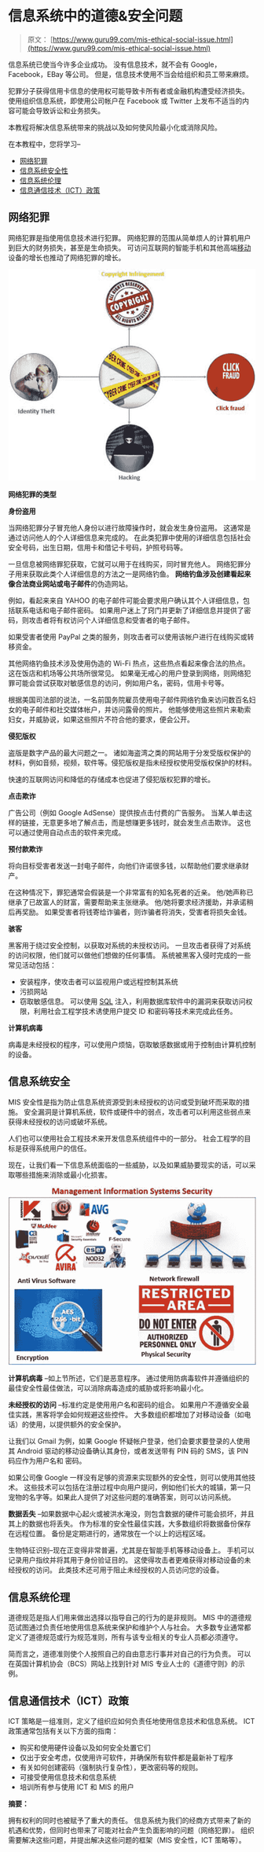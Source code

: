 # 信息系统中的道德&安全问题

> 原文： [https://www.guru99.com/mis-ethical-social-issue.html](https://www.guru99.com/mis-ethical-social-issue.html)

信息系统已使当今许多企业成功。 没有信息技术，就不会有 Google，Facebook，EBay 等公司。 但是，信息技术使用不当会给组织和员工带来麻烦。

犯罪分子获得信用卡信息的使用权可能导致卡所有者或金融机构遭受经济损失。 使用组织信息系统，即使用公司帐户在 Facebook 或 Twitter 上发布不适当的内容可能会导致诉讼和业务损失。

本教程将解决信息系统带来的挑战以及如何使风险最小化或消除风险。

在本教程中，您将学习–

*   [网络犯罪](#1)
*   [信息系统安全性](#2)
*   [信息系统伦理](#3)
*   [信息通信技术（ICT）政策](#4)

## 网络犯罪

网络犯罪是指使用信息技术进行犯罪。 网络犯罪的范围从简单烦人的计算机用户到巨大的财务损失，甚至是生命损失。 可访问互联网的智能手机和其他高端[移动](/mobile-testing.html)设备的增长也推动了网络犯罪的增长。

![Ethical & Security Issues in Information System](img/be01ae985bbc7b99ca78c293579e6399.png)

**网络犯罪的类型**

**身份盗用**

当网络犯罪分子冒充他人身份以进行故障操作时，就会发生身份盗用。 这通常是通过访问他人的个人详细信息来完成的。 在此类犯罪中使用的详细信息包括社会安全号码，出生日期，信用卡和借记卡号码，护照号码等。

一旦信息被网络罪犯获取，它就可以用于在线购买，同时冒充他人。 网络犯罪分子用来获取此类个人详细信息的方法之一是网络钓鱼。 **网络钓鱼涉及创建看起来像合法商业网站或电子邮件**的伪造网站。

例如，看起来来自 YAHOO 的电子邮件可能会要求用户确认其个人详细信息，包括联系电话和电子邮件密码。 如果用户迷上了窍门并更新了详细信息并提供了密码，则攻击者将有权访问个人详细信息和受害者的电子邮件。

如果受害者使用 PayPal 之类的服务，则攻击者可以使用该帐户进行在线购买或转移资金。

其他网络钓鱼技术涉及使用伪造的 Wi-Fi 热点，这些热点看起来像合法的热点。 这在饭店和机场等公共场所很常见。 如果毫无戒心的用户登录到网络，则网络犯罪可能会尝试获取对敏感信息的访问，例如用户名，密码，信用卡号等。

根据美国司法部的说法，一名前国务院雇员使用电子邮件网络钓鱼来访问数百名妇女的电子邮件和社交媒体帐户，并访问露骨的照片。 他能够使用这些照片来勒索妇女，并威胁说，如果这些照片不符合他的要求，便会公开。

**侵犯版权**

盗版是数字产品的最大问题之一。 诸如海盗湾之类的网站用于分发受版权保护的材料，例如音频，视频，软件等。侵犯版权是指未经授权使用受版权保护的材料。

快速的互联网访问和降低的存储成本也促进了侵犯版权犯罪的增长。

**点击欺诈**

广告公司（例如 Google AdSense）提供按点击付费的广告服务。 当某人单击这样的链接，无意更多地了解点击，而是想赚更多钱时，就会发生点击欺诈。 这也可以通过使用自动点击的软件来完成。

**预付款欺诈**

将向目标受害者发送一封电子邮件，向他们许诺很多钱，以帮助他们要求继承财产。

在这种情况下，罪犯通常会假装是一个非常富有的知名死者的近亲。 他/她声称已继承了已故富人的财富，需要帮助来主张继承。 他/她将要求经济援助，并承诺稍后再奖励。 如果受害者将钱寄给诈骗者，则诈骗者将消失，受害者将损失金钱。

**骇客**

黑客用于绕过安全控制，以获取对系统的未授权访问。 一旦攻击者获得了对系统的访问权限，他们就可以做他们想做的任何事情。 系统被黑客入侵时完成的一些常见活动包括：

*   安装程序，使攻击者可以监视用户或远程控制其系统
*   污损网站
*   窃取敏感信息。 可以使用 [SQL](/sql.html) 注入，利用数据库软件中的漏洞来获取访问权限，利用社会工程学技术诱使用户提交 ID 和密码等技术来完成此任务。

**计算机病毒**

病毒是未经授权的程序，可以使用户烦恼，窃取敏感数据或用于控制由计算机控制的设备。

## 信息系统安全

MIS 安全性是指为防止信息系统资源受到未经授权的访问或受到破坏而采取的措施。 安全漏洞是计算机系统，软件或硬件中的弱点，攻击者可以利用这些弱点来获得未经授权的访问或破坏系统。

人们也可以使用社会工程技术来开发信息系统组件中的一部分。 社会工程学的目标是获得系统用户的信任。

现在，让我们看一下信息系统面临的一些威胁，以及如果威胁要现实的话，可以采取哪些措施来消除或最小化损害。

![Ethical & Security Issues in Information System](img/3d3a58d2b74ddeb2ac8673a49a8986d0.png)

**计算机病毒** –如上节所述，它们是恶意程序。 通过使用防病毒软件并遵循组织的最佳安全性最佳做法，可以消除病毒造成的威胁或将影响最小化。

**未经授权的访问** –标准约定是使用用户名和密码的组合。 如果用户不遵循安全最佳实践，黑客将学会如何规避这些控件。 大多数组织都增加了对移动设备（如电话）的使用，以提供额外的安全保护。

让我们以 Gmail 为例，如果 Google 怀疑帐户登录，他们会要求要登录的人使用其 Android 驱动的移动设备确认其身份，或者发送带有 PIN 码的 SMS，该 PIN 码应作为用户名和 密码。

如果公司像 Google 一样没有足够的资源来实现额外的安全性，则可以使用其他技术。 这些技术可以包括在注册过程中向用户提问，例如他们长大的城镇，第一只宠物的名字等。如果此人提供了对这些问题的准确答案，则可以访问系统。

**数据丢失** –如果数据中心起火或被洪水淹没，则包含数据的硬件可能会损坏，并且其上的数据也将丢失。 作为标准的安全性最佳实践，大多数组织将数据备份保存在远程位置。 备份是定期进行的，通常放在一个以上的远程区域。

生物特征识别–现在正变得非常普遍，尤其是在智能手机等移动设备上。 手机可以记录用户指纹并将其用于身份验证目的。 这使得攻击者更难获得对移动设备的未经授权的访问。 此类技术还可用于阻止未经授权的人员访问您的设备。

## 信息系统伦理

道德规范是指人们用来做出选择以指导自己的行为的是非规则。 MIS 中的道德规范试图通过负责任地使用信息系统来保护和维护个人与社会。 大多数专业通常都定义了道德规范或行为规范准则，所有与该专业相关的专业人员都必须遵守。

简而言之，道德准则使个人按照自己的自由意志行事并对自己的行为负责。 可以在英国计算机协会（BCS）网站上找到针对 MIS 专业人士的《道德守则》的示例。

## 信息通信技术（ICT）政策

ICT 策略是一组准则，定义了组织应如何负责任地使用信息技术和信息系统。 ICT 政策通常包括有关以下方面的指南：

*   购买和使用硬件设备以及如何安全处置它们
*   仅出于安全考虑，仅使用许可软件，并确保所有软件都是最新补丁程序
*   有关如何创建密码（强制执行复杂性），更改密码等的规则。
*   可接受使用信息技术和信息系统
*   培训所有参与使用 ICT 和 MIS 的用户

**摘要：**

拥有权利的同时也被赋予了重大的责任。 信息系统为我们的经商方式带来了新的机遇和优势，但同时也带来了可能对社会产生负面影响的问题（网络犯罪）。 组织需要解决这些问题，并提出解决这些问题的框架（MIS 安全性，ICT 策略等）。